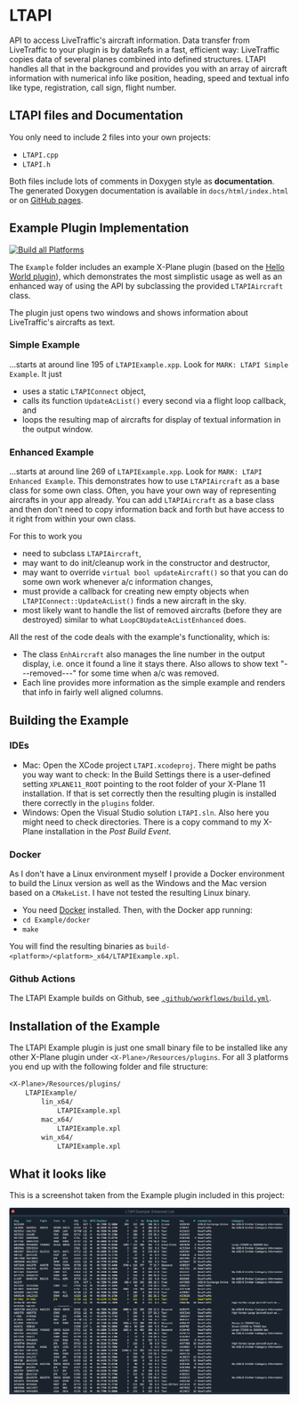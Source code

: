 # LTAPI

API to access LiveTraffic's aircraft information.
Data transfer from LiveTraffic to your plugin is by dataRefs in a fast, efficient way: LiveTraffic copies data of several planes combined into defined structures. LTAPI handles all that in the background and provides you with an array of aircraft information with numerical info like position, heading, speed and textual info like type, registration, call sign, flight number.

## LTAPI files and Documentation

You only need to include 2 files into your own projects:

- `LTAPI.cpp`
- `LTAPI.h`

Both files include lots of comments in Doxygen style as **documentation**. The generated Doxygen documentation is available in `docs/html/index.html` or on
[GitHub pages](https://twinfan.github.io/LTAPI/html/index.html).

## Example Plugin Implementation

[![Build all Platforms](https://github.com/TwinFan/LTAPI/actions/workflows/build.yml/badge.svg)](https://github.com/TwinFan/LTAPI/actions/workflows/build.yml)

The `Example` folder includes an example X-Plane plugin (based on the [Hello World plugin](https://developer.x-plane.com/code-sample/hello-world-sdk-3/)), which demonstrates the most simplistic usage as well as an enhanced way of using the API by subclassing the provided `LTAPIAircraft` class.

The plugin just opens two windows and shows information about LiveTraffic's aircrafts as text.

### Simple Example

...starts at around line 195 of `LTAPIExample.xpp`. Look for `MARK: LTAPI Simple Example`. It just

- uses a static `LTAPIConnect` object,
- calls its function `UpdateAcList()` every second via a flight loop callback, and
- loops the resulting map of aircrafts for display of textual information in the output window.

### Enhanced Example

...starts at around line 269 of `LTAPIExample.xpp`. Look for `MARK: LTAPI Enhanced Example`. This demonstrates how to use `LTAPIAircraft` as a base class for some own class. Often, you have your own way of representing aircrafts in your app already. You can add `LTAPIAircraft` as a base class and then don't need to copy information back and forth but have access to it right from within your own class.

For this to work you

- need to subclass `LTAPIAircraft`,
- may want to do init/cleanup work in the constructor and destructor,
- may want to override `virtual bool updateAircraft()` so that you can do some own work whenever a/c information changes,
- must provide a callback for creating new empty objects when `LTAPIConnect::UpdateAcList()` finds a new aircraft in the sky.
- most likely want to handle the list of removed aircrafts (before they are destroyed) similar to what `LoopCBUpdateAcListEnhanced` does.

All the rest of the code deals with the example's functionality, which is:

- The class `EnhAircraft` also manages the line number in the output display, i.e. once it found a line it stays there. Also allows to show text "---removed---" for some time when a/c was removed.
- Each line provides more information as the simple example and renders that info in fairly well aligned columns.

## Building the Example

### IDEs

- Mac: Open the XCode project `LTAPI.xcodeproj`. There might be paths you way want to check: In the Build Settings there is a user-defined setting `XPLANE11_ROOT` pointing to the root folder of your X-Plane 11 installation. If that is set correctly then the resulting plugin is installed there correctly in the `plugins` folder.
- Windows: Open the Visual Studio solution `LTAPI.sln`. Also here you might need to check directories. There is a copy command to my X-Plane installation in the _Post Build Event_.

### Docker

As I don't have a Linux environment myself I provide a Docker environment to build the Linux version as well as the Windows and the Mac version based on a `CMakeList`. I have not tested the resulting Linux binary.
- You need [Docker](https://www.docker.com/get-started) installed. Then, with the Docker app running:
- `cd Example/docker`
- `make`

You will find the resulting binaries as `build-<platform>/<platform>_x64/LTAPIExample.xpl`.

### Github Actions

The LTAPI Example builds on Github, see
[`.github/workflows/build.yml`](https://github.com/TwinFan/LTAPI/blob/master/.github/workflows/build.yml).

## Installation of the Example

The LTAPI Example plugin is just one small binary file to be installed like any other X-Plane plugin under `<X-Plane>/Resources/plugins`. For all 3 platforms you end up with the following folder and file structure:

```
<X-Plane>/Resources/plugins/
    LTAPIExample/
        lin_x64/
            LTAPIExample.xpl
        mac_x64/
            LTAPIExample.xpl
        win_x64/
            LTAPIExample.xpl
```

## What it looks like

This is a screenshot taken from the Example plugin included in this project:

![LTAPI Example Screenshot](https://raw.githubusercontent.com/TwinFan/LTAPI/refs/heads/master/Example/LTAPIExample.png)
